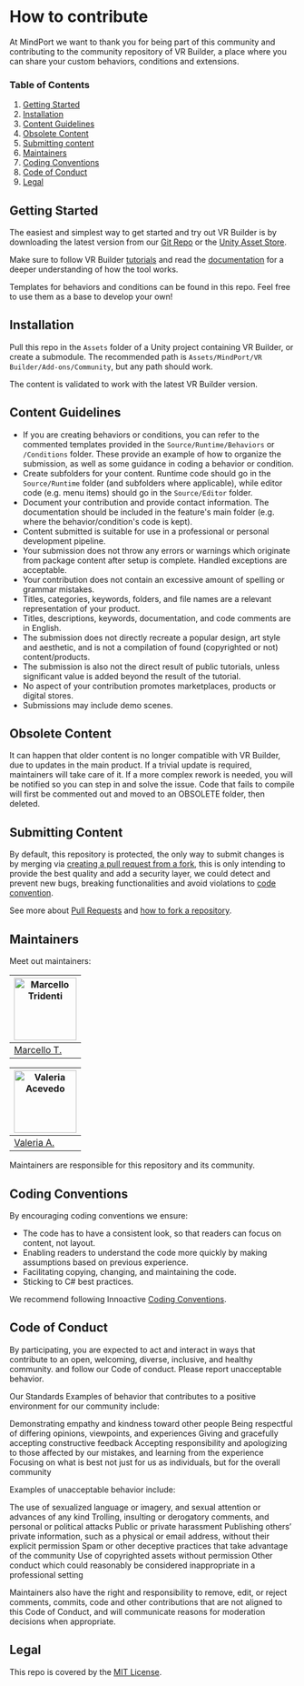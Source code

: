 # How to contribute

At MindPort we want to thank you for being part of this community and contributing to the community repository of VR Builder, a place where you can share your custom behaviors, conditions and extensions.

### Table of Contents
1. [Getting Started](#getting-started)
1. [Installation](#installation)
1. [Content Guidelines](#content-guidelines)
1. [Obsolete Content](#obsolete-content)
1. [Submitting content](#submitting-content)
1. [Maintainers](#maintainers)
1. [Coding Conventions](#coding-conventions)
1. [Code of Conduct](#code-of-conduct)
1. [Legal](#legal)

## Getting Started
The easiest and simplest way to get started and try out VR Builder is by downloading the latest version from our [Git Repo](https://github.com/MindPort-GmbH/VR-Builder) or the [Unity Asset Store](https://assetstore.unity.com/packages/tools/visual-scripting/vr-builder-open-source-toolkit-for-vr-creation-201913).

Make sure to follow VR Builder [tutorials](https://www.mindport.co/vr-builder/tutorials) and read the [documentation](https://www.mindport.co/vr-builder/manual/online-documentation) for a deeper understanding of how the tool works.

Templates for behaviors and conditions can be found in this repo. Feel free to use them as a base to develop your own!

## Installation
Pull this repo in the `Assets` folder of a Unity project containing VR Builder, or create a submodule. The recommended path is `Assets/MindPort/VR Builder/Add-ons/Community`, but any path should work.

The content is validated to work with the latest VR Builder version.

## Content Guidelines
- If you are creating behaviors or conditions, you can refer to the commented templates provided in the `Source/Runtime/Behaviors` or `/Conditions` folder. These provide an example of how to organize the submission, as well as some guidance in coding a behavior or condition.
- Create subfolders for your content. Runtime code should go in the `Source/Runtime` folder (and subfolders where applicable), while editor code (e.g. menu items) should go in the `Source/Editor` folder.
- Document your contribution and provide contact information. The documentation should be included in the feature's main folder (e.g. where the behavior/condition's code is kept).
- Content submitted is suitable for use in a professional or personal development pipeline.
- Your submission does not throw any errors or warnings which originate from package content after setup is complete. Handled exceptions are acceptable.
- Your contribution does not contain an excessive amount of spelling or grammar mistakes.
- Titles, categories, keywords, folders, and file names are a relevant representation of your product.
- Titles, descriptions, keywords, documentation, and code comments are in English. 
- The submission does not directly recreate a popular design, art style and aesthetic, and is not a compilation of found (copyrighted or not) content/products. 
- The submission is also not the direct result of public tutorials, unless significant value is added beyond the result of the tutorial.
- No aspect of your contribution promotes marketplaces, products or digital stores.
- Submissions may include demo scenes. 

## Obsolete Content
It can happen that older content is no longer compatible with VR Builder, due to updates in the main product. If a trivial update is required, maintainers will take care of it. If a more complex rework is needed, you will be notified so you can step in and solve the issue. Code that fails to compile will first be commented out and moved to an OBSOLETE folder, then deleted.

## Submitting Content
By default, this repository is protected, the only way to submit changes is by merging via [creating a pull request from a fork](https://help.github.com/en/github/collaborating-with-issues-and-pull-requests/creating-a-pull-request-from-a-fork), this is only intending to provide the best quality and add a security layer, we could detect and prevent new bugs, breaking functionalities and avoid violations to [code convention](#coding-conventions).

See more about [Pull Requests](https://help.github.com/en/github/collaborating-with-issues-and-pull-requests/about-pull-requests) and [how to fork a repository](https://help.github.com/en/github/getting-started-with-github/fork-a-repo).

## Maintainers
Meet out maintainers:

| [<img alt="Marcello Tridenti" src="https://avatars.githubusercontent.com/u/24916383?v=4" width="110">](https://github.com/VaLiuM09) | 
| --- |
| [Marcello T.](mailto:marcello.tridenti@mindport.co) |

| [<img alt="Valeria Acevedo" src="https://avatars.githubusercontent.com/u/52221800?v=4" width="110">](https://github.com/bideckerz) | 
| --- |
| [Valeria A.](mailto:valeria.acevedo@mindport.co) |

Maintainers are responsible for this repository and its community.

## Coding Conventions
By encouraging coding conventions we ensure:

* The code has to have a consistent look, so that readers can focus on content, not layout.
* Enabling readers to understand the code more quickly by making assumptions based on previous experience.
* Facilitating copying, changing, and maintaining the code.
* Sticking to C# best practices.

We recommend following Innoactive [Coding Conventions](https://github.com/Innoactive/XR-Interaction-Component/blob/407a7633944c349a663383cf4afbdc8f01ee1edc/.github/CODING_CONVENTIONS.md).

## Code of Conduct
By participating, you are expected to act and interact in ways that contribute to an open, welcoming, diverse, inclusive, and healthy community. and follow our Code of conduct. Please report unacceptable behavior.

Our Standards
Examples of behavior that contributes to a positive environment for our community include:

Demonstrating empathy and kindness toward other people
Being respectful of differing opinions, viewpoints, and experiences
Giving and gracefully accepting constructive feedback
Accepting responsibility and apologizing to those affected by our mistakes, and learning from the experience
Focusing on what is best not just for us as individuals, but for the overall community

Examples of unacceptable behavior include:

The use of sexualized language or imagery, and sexual attention or advances of any kind
Trolling, insulting or derogatory comments, and personal or political attacks
Public or private harassment
Publishing others’ private information, such as a physical or email address, without their explicit permission
Spam or other deceptive practices that take advantage of the community
Use of copyrighted assets without permission
Other conduct which could reasonably be considered inappropriate in a professional setting


Maintainers also have the right and responsibility to remove, edit, or reject comments, commits, code and other contributions that are not aligned to this Code of Conduct, and will communicate reasons for moderation decisions when appropriate.

## Legal

This repo is covered by the [MIT License](LICENSE.TXT).
